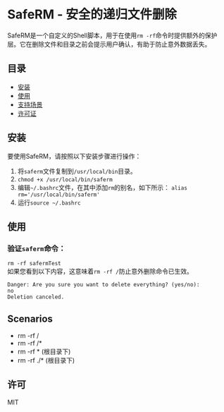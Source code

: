 # SafeRM - 安全的递归文件删除

SafeRM是一个自定义的Shell脚本，用于在使用`rm -rf`命令时提供额外的保护层。它在删除文件和目录之前会提示用户确认，有助于防止意外数据丢失。

## 目录

- [安装](#安装)
- [使用](#使用)
- [支持场景](#支持场景)
- [许可证](#许可证)

## 安装

要使用SafeRM，请按照以下安装步骤进行操作：

1. 将`saferm`文件复制到`/usr/local/bin`目录。
2. `chmod +x /usr/local/bin/saferm`
3. 编辑`~/.bashrc`文件，在其中添加`rm`的别名，如下所示：
   `alias rm='/usr/local/bin/saferm'`
4. 运行`source ~/.bashrc`

## 使用
### 验证`saferm`命令：  
   `rm -rf safermTest`  
   如果您看到以下内容，这意味着`rm -rf /`防止意外删除命令已生效。
   ```shell
   Danger: Are you sure you want to delete everything? (yes/no): 
   no
   Deletion canceled.
   ```
## Scenarios
- rm -rf /
- rm -rf /*
- rm -rf * (根目录下)
- rm -rf ./* (根目录下)

## 许可
MIT
